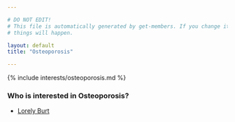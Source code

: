 ```yaml
---

# DO NOT EDIT!
# This file is automatically generated by get-members. If you change it, bad
# things will happen.

layout: default
title: "Osteoporosis"

---
```


{% include interests/osteoporosis.md %}

### Who is interested in Osteoporosis?


* [Lorely Burt](members/lorely-burt.html)
